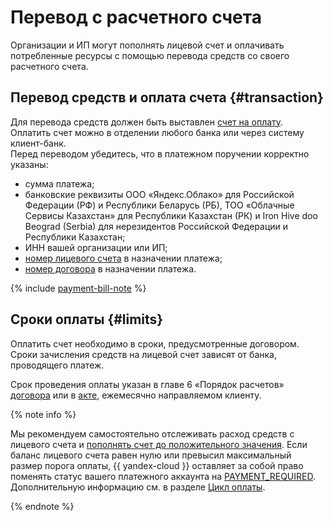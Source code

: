 # Перевод с расчетного счета

Организации и ИП могут пополнять лицевой счет и оплачивать потребленные ресурсы с помощью перевода средств со своего расчетного счета.

## Перевод средств и оплата счета {#transaction}

Для перевода средств должен быть выставлен [счет на оплату](../concepts/bill.md). Оплатить счет можно в отделении любого банка или через систему клиент-банк.<br/>Перед переводом убедитесь, что в платежном поручении корректно указаны:

* сумма платежа;
* банковские реквизиты ООО «Яндекс.Облако» для Российской Федерации (РФ) и Республики Беларусь (РБ), ТОО «Облачные Сервисы Казахстан» для Республики Казахстан (РК) и Iron Hive doo Beograd (Serbia) для нерезидентов Российской Федерации и Республики Казахстан;
* ИНН вашей организации или ИП;
* [номер лицевого счета](../concepts/personal-account.md#id) в назначении платежа;
* [номер договора](../concepts/contract.md) в назначении платежа.

{% include [payment-bill-note](../_includes/payment-bill-note.md) %}



## Сроки оплаты {#limits}

Оплатить счет необходимо в сроки, предусмотренные договором. Сроки зачисления средств на лицевой счет зависят от банка, проводящего платеж.

Срок проведения оплаты указан в главе 6 «Порядок расчетов» [договора](../concepts/contract.md) или в [акте](../concepts/act.md#report-of-completion), ежемесячно направляемом клиенту.


{% note info %}

Мы рекомендуем самостоятельно отслеживать расход средств с лицевого счета и [пополнять счет до положительного значения](../operations/pay-the-bill.md). Если баланс лицевого счета равен нулю или превысил максимальный размер порога оплаты, {{ yandex-cloud }} оставляет за собой право поменять статус вашего платежного аккаунта на [PAYMENT_REQUIRED](../concepts/billing-account-statuses.md#conditions). Дополнительную информацию см. в разделе [Цикл оплаты](../payment/billing-cycle-business.md).

{% endnote %}


